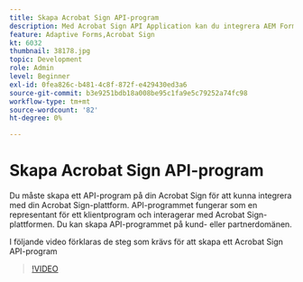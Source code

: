 ```yaml
---
title: Skapa Acrobat Sign API-program
description: Med Acrobat Sign API Application kan du integrera AEM Forms med Acrobat Sign
feature: Adaptive Forms,Acrobat Sign
kt: 6032
thumbnail: 38178.jpg
topic: Development
role: Admin
level: Beginner
exl-id: 0fea826c-b481-4c8f-872f-e429430ed3a6
source-git-commit: b3e9251bdb18a008be95c1fa9e5c79252a74fc98
workflow-type: tm+mt
source-wordcount: '82'
ht-degree: 0%

---
```


# Skapa Acrobat Sign API-program

Du måste skapa ett API-program på din Acrobat Sign för att kunna integrera med din Acrobat Sign-plattform. API-programmet fungerar som en representant för ett klientprogram och interagerar med Acrobat Sign-plattformen. Du kan skapa API-programmet på kund- eller partnerdomänen.

I följande video förklaras de steg som krävs för att skapa ett Acrobat Sign API-program

>[!VIDEO](https://video.tv.adobe.com/v/38178?quality=12&learn=on)
